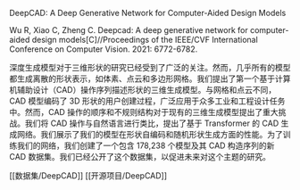 
DeepCAD: A Deep Generative Network for Computer-Aided Design Models


Wu R, Xiao C, Zheng C. Deepcad: A deep generative network for computer-aided design models[C]//Proceedings of the IEEE/CVF International Conference on Computer Vision. 2021: 6772-6782.

深度生成模型对于三维形状的研究已经受到了广泛的关注。然而，几乎所有的模型都生成离散的形状表示，如体素、点云和多边形网格。我们提出了第一个基于计算机辅助设计（CAD）操作序列描述形状的三维生成模型。与网格和点云不同，CAD 模型编码了 3D 形状的用户创建过程，广泛应用于众多工业和工程设计任务中。然而，CAD 操作的顺序和不规则结构对于现有的三维生成模型提出了重大挑战。我们将 CAD 操作与自然语言进行类比，提出了基于 Transformer 的 CAD 生成网络。我们展示了我们的模型在形状自编码和随机形状生成方面的性能。为了训练我们的网络，我们创建了一个包含 178,238 个模型及其 CAD 构造序列的新 CAD 数据集。我们已经公开了这个数据集，以促进未来对这个主题的研究。

[[数据集/DeepCAD]]
[[开源项目/DeepCAD]]